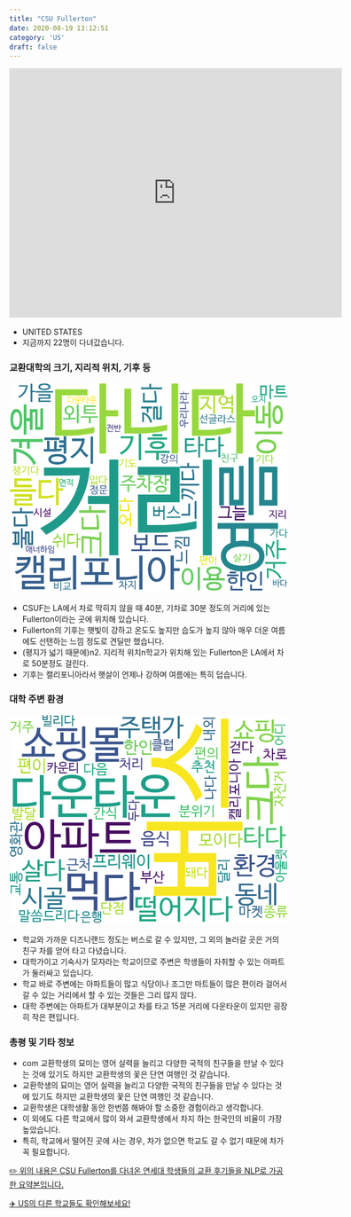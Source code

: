 ```yaml
---
title: "CSU Fullerton"
date: 2020-08-19 13:12:51
category: 'US'
draft: false
---
```


<iframe
width="600"
height="450"
frameborder="0" style="border:0"
src="https://www.google.com/maps/embed/v1/place?key=AIzaSyC9e1AME-pVmWC4hBpFdu5S4dKzyepa3HQ&q=CSU+Fullerton&center=33.8829226,-117.8869261&zoom=14" allowfullscreen>
</iframe>

* UNITED STATES
* 지금까지 22명이 다녀갔습니다. 

### 교환대학의 크기, 지리적 위치, 기후 등

![gen_info-WordCloud](../univ_wordclouds_okt/gen_info/US000034_gen_info_okt.png)

* CSUF는 LA에서 차로 막히지 않을 때 40분, 기차로 30분 정도의 거리에 있는 Fullerton이라는 곳에 위치해 있습니다.
* Fullerton의 기후는 햇빛이 강하고 온도도 높지만 습도가 높지 않아 매우 더운 여름에도 선탠하는 느낌 정도로 견딜만 했습니다.
* (평지가 넓기 때문에)n2. 지리적 위치n학교가 위치해 있는 Fullerton은 LA에서 차로 50분정도 걸린다.
* 기후는 캘리포니아라서 햇살이 언제나 강하며 여름에는 특히 덥습니다.


### 대학 주변 환경

![env_info-WordCloud](../univ_wordclouds_okt/env_info/US000034_env_info_okt.png)

* 학교와 가까운 디즈니랜드 정도는 버스로 갈 수 있지만, 그 외의 놀러갈 곳은 거의 친구 차를 얻어 타고 다녔습니다.
* 대학가이고 기숙사가 모자라는 학교이므로 주변은 학생들이 자취할 수 있는 아파트가 둘러싸고 있습니다.
* 학교 바로 주변에는 아파트들이 많고 식당이나 조그만 마트들이 많은 편이라 걸어서 갈 수 있는 거리에서 할 수 있는 것들은 그리 많지 않다.
* 대학 주변에는 아파트가 대부분이고 차를 타고 15분 거리에 다운타운이 있지만 굉장히 작은 편입니다.


### 총평 및 기타 정보 
* com 교환학생의 묘미는 영어 실력을 늘리고 다양한 국적의 친구들을 만날 수 있다는 것에 있기도 하지만 교환학생의 꽃은 단연 여행인 것 같습니다.
* 교환학생의 묘미는 영어 실력을 늘리고 다양한 국적의 친구들을 만날 수 있다는 것에 있기도 하지만 교환학생의 꽃은 단연 여행인 것 같습니다.
* 교환학생은 대학생활 동안 한번쯤 해봐야 할 소중한 경험이라고 생각합니다.
* 이 외에도 다른 학교에서 많이 와서 교환학생에서 차지 하는 한국인의 비율이 가장 높았습니다.
* 특히, 학교에서 떨어진 곳에 사는 경우, 차가 없으면 학교도 갈 수 없기 때문에 차가 꼭 필요합니다.


[✏️ 위의 내용은 CSU Fullerton를 다녀온 연세대 학생들의 교환 후기들을 NLP로 가공한 요약본입니다.](http://oia.yonsei.ac.kr/partner/expReport.asp?ucode=US000034&bgbn=A)

[✈️ US의 다른 학교들도 확인해보세요!](https://yonsei-exchange.netlify.app/?category=US)
